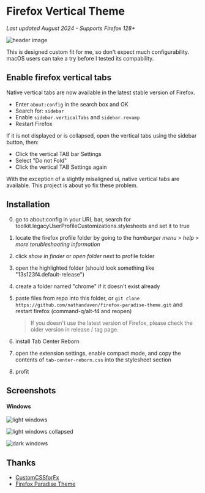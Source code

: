 # Firefox Vertical Theme

*Last updated August 2024 - Supports Firefox 128+*

![header image](https://github.com/user-attachments/assets/a66a0076-4270-4f34-9b48-48468a0db305)

This is designed custom fit for me, so don't expect much configurability. macOS users can take a try before I tested its compability.

## Enable firefox vertical tabs

Native vertical tabs are now available in the latest stable version of Firefox.

- Enter `about:config` in the search box and OK
- Search for: `sidebar`
- Enable `sidebar.verticalTabs` and `sidebar.revamp`
- Restart Firefox

If it is not displayed or is collapsed, open the vertical tabs using the sidebar button, then:

- Click the vertical TAB bar Settings
- Select "Do not Fold"
- Click the vertical TAB Settings again

With the exception of a slightly misaligned ui, native vertical tabs are available. This project is about yo fix these problem.

## Installation

0. go to about:config in your URL bar, search for toolkit.legacyUserProfileCustomizations.stylesheets and set it to true
1. locate the firefox profile folder by going to the *hamburger menu* > *help* > *more torubleshooting information*
2. click *show in finder* or *open folder* next to profile folder
3. open the highlighted folder (should look something like "13s123f4.default-release")
4. create a folder named "chrome" if it doesn't exist already
5. paste files from repo into this folder, or `git clone https://github.com/nathandaven/firefox-paradise-theme.git` and restart firefox (command-q/alt-f4 and reopen)
  
   > If you doesn't use the latest version of Firefox, please check the older version in release / tag page.

6. install Tab Center Reborn
7. open the extension settings, enable compact mode, and copy the contents of `tab-center-reborn.css` into the stylesheet section
8. profit

## Screenshots

#### Windows

![light windows](https://github.com/user-attachments/assets/1a799a30-6fd5-4bd0-aec3-7c97aedcb60b)

![light windows collapsed](https://github.com/user-attachments/assets/73c7430b-5081-4c9a-a6f4-624a2453cd61)

![dark windows](https://github.com/user-attachments/assets/11927e41-8eb3-4e44-aa69-82379541bece)

## Thanks

- [CustomCSSforFx](https://github.com/Aris-t2/CustomCSSforFx)
- [Firefox Paradise Theme](https://github.com/nathandaven/firefox-paradise-theme?tab=readme-ov-file)
